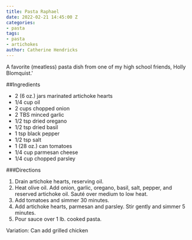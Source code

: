 ```yaml
---
title: Pasta Raphael
date: 2022-02-21 14:45:00 Z
categories:
- pasta
tags:
- pasta
- artichokes
author: Catherine Hendricks
---
```


A favorite (meatless) pasta dish from one of my high school friends, Holly Blomquist.'

##Ingredients
* 2 (6 oz.) jars marinated artichoke hearts
* 1/4 cup oil
* 2 cups chopped onion
* 2 TBS minced garlic
* 1/2 tsp dried oregano
* 1/2 tsp dried basil
* 1 tsp black pepper
* 1/2 tsp salt
* 1 (28 oz.) can tomatoes
* 1/4 cup parmesan cheese 
* 1/4 cup chopped parsley

###Directions
1. Drain artichoke hearts, reserving oil. 
2. Heat olive oil. Add onion, garlic, oregano, basil, salt, pepper, and reserved artichoke oil. Sauté over medium to low heat. 
3. Add tomatoes and simmer 30 minutes. 
4. Add artichoke hearts, parmesan and parsley. Stir gently and simmer 5 minutes. 
5. Pour sauce over 1 lb. cooked pasta. 

Variation: Can add grilled chicken
